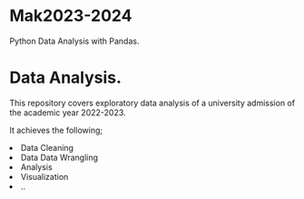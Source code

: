# Mak2023-2024

Python Data Analysis with Pandas.

# Data Analysis.

This repository covers exploratory data analysis of a university admission of the academic year 2022-2023.

It achieves the following;
<li>Data Cleaning</li>
<li>Data Data Wrangling</li>
<li>Analysis</li>
<li>Visualization</li>
<li>..</li>
